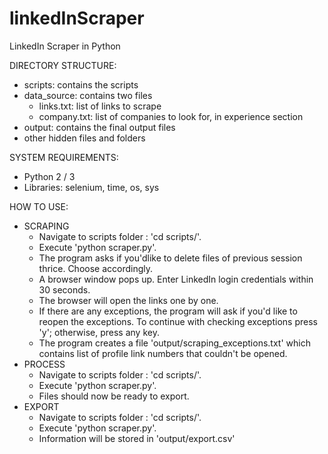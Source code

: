 # linkedInScraper
LinkedIn Scraper in Python

DIRECTORY STRUCTURE:
  - scripts: contains the scripts
  - data_source: contains two files
    - links.txt: list of links to scrape
    - company.txt: list of companies to look for, in experience section
  - output: contains the final output files 
  - other hidden files and folders

SYSTEM REQUIREMENTS:
  - Python 2 / 3
  - Libraries: selenium, time, os, sys

HOW TO USE:
  - SCRAPING
	- Navigate to scripts folder : 'cd scripts/'.
	- Execute 'python scraper.py'.
	- The program asks if you'dlike to delete files of previous session thrice. Choose accordingly.
	- A browser window pops up. Enter LinkedIn login credentials within 30 seconds.
	- The browser will open the links one by one. 
	- If there are any exceptions, the program will ask if you'd like to reopen the exceptions. To continue with checking exceptions press 'y'; otherwise, press any key.
	- The program creates a file 'output/scraping_exceptions.txt' which contains list of profile link numbers that couldn't be opened.
  - PROCESS
  	- Navigate to scripts folder : 'cd scripts/'.
	- Execute 'python scraper.py'.
	- Files should now be ready to export.
  - EXPORT
  	- Navigate to scripts folder : 'cd scripts/'.
	- Execute 'python scraper.py'.
	- Information will be stored in 'output/export.csv'

